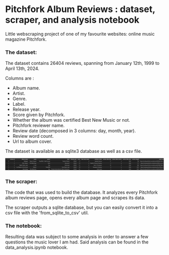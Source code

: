 # Pitchfork Album Reviews : dataset, scraper, and analysis notebook

Little webscraping project of one of my favourite websites: online music magazine Pitchfork.

### The dataset:
The dataset contains 26404 reviews, spanning from January 12th, 1999 to April 13th, 2024. 

Columns are : 
- Album name.
- Artist.
- Genre.
- Label.
- Release year.
- Score given by Pitchfork.
- Whether the album was certified Best New Music or not.
- Pitchfork reviewer name.
- Review date (decomposed in 3 columns: day, month, year).
- Review word count.
- Url to album cover.

The dataset is available as a sqlite3 database as well as a csv file.

![Dataset head](screenshots/head.png)

### The scraper:
The code that was used to build the database. It analyzes every Pitchfork album reviews page, opens every album page and scrapes its data.


The scraper outputs a sqlite database, but you can easily convert it into a csv file with the 'from_sqlite_to_csv' util.

### The notebook:

Resulting data was subject to some analysis in order to answer a few questions the music lover I am had. Said analysis can be found in the data_analysis.ipynb notebook.
